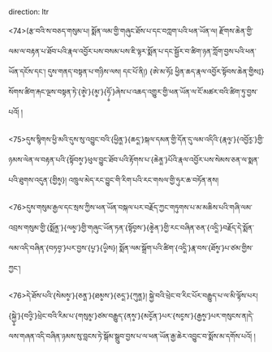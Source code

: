 direction: ltr

<74>(རྩ་བའི་ས་བཅད་གསུམ་པ། སྨོན་ལམ་གྱི་གཞུང་ཐོས་པ་དང་བཀླག་པའི་ཕན་ཡོན་ལ། རྫོགས་ཆེན་གྱི་ལམ་ལ་བརྟན་པ་ཐོབ་པའི་རྣལ་འབྱོར་པས་བསམ་པས་ཇི་ལྟར་སྨོན་པ་དང་སྦྱོར་བ་ཚིག་ཉན་ཀློག་བྱས་པའི་ཕན་ཡོན་དངོས་དང་། དུས་གནད་བསྟན་པ་གཉིས་ལས། དང་པོ་ནི།) {ཨེ་མ་ཧོ༔ ཕྱིན་ཆད་རྣལ་འབྱོར་སྟོབས་ཆེན་གྱིས༔} སོགས་ཚིག་རྐང་ལྔས་བསྟན་ཏེ་{ཨེ༵་}{མ༵་}{ཧོ༵་}ཞེས་པ་འཆད་འགྱུར་གྱི་ཕན་ཡོན་ལ་ངོ་མཚར་བའི་ཚིག་ཏུ་བྱས་པའོ། །

<75>དུས་སྙིགས་ཕྱི་མའི་དུས་སུ་འབྱུང་བའི་{ཕྱིན༵་}{ཆད༵་}སྐལ་དམན་གྱི་དོན་དུ་ལམ་འདིའི་{རྣལ༵་}{འབྱོར༵་}གྱི་ཉམས་ལེན་ལ་བརྟན་པའི་{སྟོབས༵་}ཕུལ་བྱུང་ཐོབ་པའི་རྟོགས་པ་{ཆེན༵་}པོའི་རྣལ་འབྱོར་པས་སེམས་ཅན་ལ་སྨན་པའི་ཐུགས་འདུན་{གྱིས༵}། འཁྲུལ་མེད་རང་བྱུང་གི་རིག་པའི་རང་གསལ་གྱི་ཧུར་ཆ་བཏོན་ནས། 

<76>དུས་གསུམ་རྒྱལ་དང་སྲས་ཀྱིས་ཕན་ཡོན་བསྐལ་པར་བརྗོད་ཀྱང་གཏུགས་པ་མ་མཆིས་པའི་གཞི་ལམ་འབྲས་གསུམ་གྱི་{སྨོན༵་}{ལམ༵་}གྱི་གཞུང་ཡོན་ཏན་{སྟོབ༵ས་}{ཆེ༵ན་}གྱི་རང་བཞིན་ཅན་{འདི༵་}བརྗོད་དེ་སྨོན་ལམ་འདི་བཞིན་{བཏབ༵་}པར་བྱས་{པ༵་}{ཡི༵ས}། སྨོན་ལམ་སྒྲོག་པའི་ཚིག་{འདི༵་}རྣ་བས་{ཐོས༵་}པ་ཙམ་གྱིས་ཀྱང་། 

<76>དེ་ཐོས་པའི་{སེམས༵་}{ཅན༵་}{ཐམ༵ས་}{ཅད༵་}{ཀུན༵}། སྐྱེ་བའི་ཕྲེང་བ་རིང་པོར་བརྒྱུད་པ་ལ་མི་ལྟོས་པར། {སྐྱེ༵་}{བའི༵་}ཕྲེང་བའི་རིམ་པ་{གསུམ༵་}ཙམ་བརྒྱུད་{ནས༵་}{མངོ༵ན་}པར་{སང༵ས་}{རྒྱས༵་}པར་གསུངས་ན།དེ་ལས་གཞན་འདི་བཞིན་ཉམས་སུ་བླངས་ཏེ་སྒོམ་སྒྲུབ་བྱས་པ་ལ་ཕན་ཡོན་རྒྱ་ཆེར་འབྱུང་བ་སྨོས་མ་དགོས་པའོ། །
